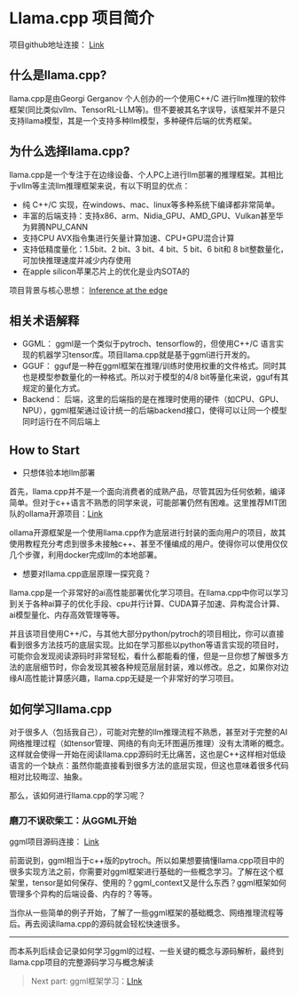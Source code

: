 # Llama.cpp 项目简介

项目github地址连接： [Link](https://github.com/ggerganov/llama.cpp/)

## 什么是llama.cpp?

llama.cpp是由Georgi Gerganov 个人创办的一个使用C++/C 进行llm推理的软件框架(同比类似vllm、TensorRL-LLM等)。但不要被其名字误导，该框架并不是只支持llama模型，其是一个支持多种llm模型，多种硬件后端的优秀框架。

## 为什么选择llama.cpp?

llama.cpp是一个专注于在边缘设备、个人PC上进行llm部署的推理框架。其相比于vllm等主流llm推理框架来说，有以下明显的优点：

- 纯 C++/C 实现，在windows、mac、linux等多种系统下编译都非常简单。
- 丰富的后端支持：支持x86、arm、Nidia_GPU、AMD_GPU、Vulkan甚至华为昇腾NPU_CANN
- 支持CPU AVX指令集进行矢量计算加速、CPU+GPU混合计算
- 支持低精度量化：1.5bit、2 bit、3 bit、4 bit、5 bit、6 bit和 8 bit整数量化，可加快推理速度并减少内存使用
- 在apple silicon苹果芯片上的优化是业内SOTA的

项目背景与核心思想： [Inference at the edge](https://github.com/ggerganov/llama.cpp/discussions/205)

## 相关术语解释

- GGML： ggml是一个类似于pytroch、tensorflow的，但使用C++/C 语言实现的机器学习tensor库。项目llama.cpp就是基于ggml进行开发的。
- GGUF： gguf是一种在ggml框架在推理/训练时使用权重的文件格式。同时其也是模型参数量化的一种格式。所以对于模型的4/8 bit等量化来说，gguf有其规定的量化方式。
- Backend： 后端，这里的后端指的是在推理时使用的硬件（如CPU、GPU、NPU），ggml框架通过设计统一的后端backend接口，使得可以让同一个模型同时运行在不同后端上

## How to Start

- 只想体验本地llm部署

首先，llama.cpp并不是一个面向消费者的成熟产品，尽管其因为任何依赖，编译简单。但对于c++语言不熟悉的同学来说，可能部署仍然有困难。这里推荐MIT团队的ollama开源项目：[Link](https://github.com/ollama/ollama)

ollama开源框架是一个使用llama.cpp作为底层进行封装的面向用户的项目，故其使用教程充分考虑到很多未接触c++、甚至不懂编成的用户。使得你可以使用仅仅几个步骤，利用docker完成llm的本地部署。

- 想要对llama.cpp底层原理一探究竟？

llama.cpp是一个非常好的ai高性能部署优化学习项目。在llama.cpp中你可以学习到关于各种ai算子的优化手段、cpu并行计算、CUDA算子加速、异构混合计算、ai模型量化、内存高效管理等等。

并且该项目使用C++/C，与其他大部分python/pytroch的项目相比，你可以直接看到很多方法技巧的底层实现。比如在学习那些以python等语言实现的项目时，可能你会发现阅读源码时非常轻松，看什么都能看的懂，但是一旦你想了解很多方法的底层细节时，你会发现其被各种规范层层封装，难以修改。总之，如果你对边缘AI高性能计算感兴趣，llama.cpp无疑是一个非常好的学习项目。

## 如何学习llama.cpp

对于很多人（包括我自己），可能对完整的llm推理流程不熟悉，甚至对于完整的AI网络推理过程（如tensor管理、网络的有向无环图遍历推理）没有太清晰的概念。这样就会使得一开始在阅读llama.cpp源码时无比痛苦，这也是C++这样相对低级语言的一个缺点：虽然你能直接看到很多方法的底层实现，但这也意味着很多代码相对比较晦涩、抽象。

那么，该如何进行llama.cpp的学习呢？

### 磨刀不误砍柴工：从GGML开始

ggml项目源码连接： [Link](https://github.com/ggerganov/ggml)

前面说到，ggml相当于c++版的pytroch。所以如果想要搞懂llama.cpp项目中的很多实现方法之前，你需要对ggml框架进行基础的一些概念学习。了解在这个框架里，tensor是如何保存、使用的？ggml_context又是什么东西？ggml框架如何管理多个异构的后端设备、内存的？等等。

当你从一些简单的例子开始，了解了一些ggml框架的基础概念、网络推理流程等后。再去阅读llama.cpp的源码就会轻松快速很多。

---

而本系列后续会记录如何学习ggml的过程、一些关键的概念与源码解析，最终到llama.cpp项目的完整源码学习与概念解读

> Next part: ggml框架学习：[LInk](./GGML_Guide.md)